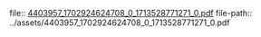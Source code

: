 file:: [4403957_1702924624708_0_1713528771271_0.pdf](../assets/4403957_1702924624708_0_1713528771271_0.pdf)
file-path:: ../assets/4403957_1702924624708_0_1713528771271_0.pdf

